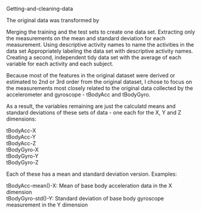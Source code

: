 Getting-and-cleaning-data

The original data was transformed by

Merging the training and the test sets to create one data set.
Extracting only the measurements on the mean and standard deviation for each measurement.
Using descriptive activity names to name the activities in the data set
Appropriately labeling the data set with descriptive activity names.
Creating a second, independent tidy data set with the average of each variable for each activity and each subject.

Because most of the features in the original dataset were derived or estimated to 2nd or 3rd order from the original dataset, I chose to focus on the measurements most closely related to the original data collected by the accelerometer and gyroscope - tBodyAcc and tBodyGyro.

As a result, the variables remaining are just the calculatd means and standard deviations of these sets of data - one each for the X, Y and Z dimensions:

tBodyAcc-X<br>
tBodyAcc-Y<br>
tBodyAcc-Z<br>
tBodyGyro-X<br>
tBodyGyro-Y<br>
tBodyGyro-Z<br>

Each of these has a mean and standard deviation version. Examples:

tBodyAcc-mean()-X: Mean of base body acceleration data in the X dimension<br>
tBodyGyro-std()-Y: Standard deviation of base body gyroscope measurement in the Y dimension<br>
